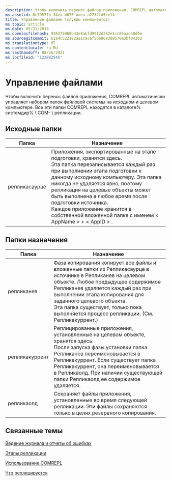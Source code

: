 ```yaml
---
description: Чтобы включить перенос файлов приложения, COMREPL автоматически управляет набором папок файловой системы на исходном и целевом компьютере. Все эти папки COMREPL находятся в каталоге% системдир% \\ COM- \\ репликации.
ms.assetid: 8c59577b-34ea-4675-aaea-a2732fd5ce14
title: Управление файлами (службы компонентов)
ms.topic: article
ms.date: 05/31/2018
ms.openlocfilehash: 936375060b43e8abfd99f2d282e1cc05aada0d0e
ms.sourcegitcommit: 61a4c522182aa1cacbf5669683d9570a3bf043b2
ms.translationtype: MT
ms.contentlocale: ru-RU
ms.lasthandoff: 08/26/2021
ms.locfileid: "122882545"
---
```

# <a name="file-management"></a>Управление файлами

Чтобы включить перенос файлов приложения, COMREPL автоматически управляет набором папок файловой системы на исходном и целевом компьютере. Все эти папки COMREPL находятся в каталоге% системдир% \\ COM- \\ репликации.

## <a name="source-folders"></a>Исходные папки



| Папка                   | Назначение                                                                                                                                                                                                                                                                                                                                                                                                               |
|--------------------------|-----------------------------------------------------------------------------------------------------------------------------------------------------------------------------------------------------------------------------------------------------------------------------------------------------------------------------------------------------------------------------------------------------------------------|
| репликасаурце<br/> | Приложения, экспортированные на этапе подготовки, хранятся здесь.<br/> Эта папка перезаписывается каждый раз при выполнении этапа подготовки к данному исходному компьютеру. Эта папка никогда не удаляется явно, поэтому репликация на целевые объекты может быть выполнена в любое время после подготовки источника.<br/> Каждое приложение хранится в собственной вложенной папке с именем &lt; AppName &gt; + &lt; AppID &gt; .<br/> |



 

## <a name="target-folders"></a>Папки назначения



| Папка                    | Назначение                                                                                                                                                                                                                                                                                                                                      |
|---------------------------|----------------------------------------------------------------------------------------------------------------------------------------------------------------------------------------------------------------------------------------------------------------------------------------------------------------------------------------------|
| репликанев<br/>     | Фаза копирования копирует все файлы и вложенные папки из Репликасаурце в источнике в Репликанев на целевом объекте. Любое предыдущее содержимое Репликанев удаляется каждый раз при выполнении этапа копирования для заданного целевого объекта.<br/> Эта папка существует, только пока выполняется процесс репликации. (См. Репликакуррент.)<br/>           |
| репликакуррент<br/> | Реплицированные приложения, установленные на целевом объекте, хранятся здесь.<br/> После запуска фазы установки папка Репликанев переименовывается в Репликакуррент. Если существует папка Репликакуррент, она переименовывается в Репликаолд. При наличии существующей папки Репликаолд ее содержимое удаляется.<br/> |
| репликаолд<br/>     | Сохраняет файлы приложения, установленные во время следующей репликации. Эти файлы сохраняются только в целях резервного копирования.<br/>                                                                                                                                                                                                        |



 

## <a name="related-topics"></a>Связанные темы

<dl> <dt>

[Ведение журнала и отчеты об ошибках](logging-and-error-reporting.md)
</dt> <dt>

[Этапы репликации](replication-phases.md)
</dt> <dt>

[Использование COMREPL](using-comrepl.md)
</dt> <dt>

[Что реплицируется](what-gets-replicated.md)
</dt> </dl>

 

 




